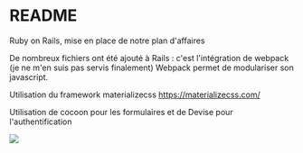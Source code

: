 # README

Ruby on Rails, mise en place de notre plan d'affaires

De nombreux fichiers ont été ajouté à Rails : c'est l'intégration de webpack (je ne m'en suis pas servis finalement)
Webpack permet de modulariser son javascript.

Utilisation du framework materializecss
https://materializecss.com/

Utilisation de cocoon pour les formulaires et de Devise pour l'authentification

![](https://s3.quentinburgniard.fr/schema-gg-family.png)
